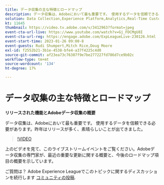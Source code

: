 ```yaml
---
title: データ収集の主な特徴とロードマップ
description: データ収集は、Adobeにおいて最も重要です。 使用するデータを信頼できる必要があります。昨年はリリースが多く、素晴らしいことが出てきました。
solution: Data Collection,Experience Platform,Analytics,Real-Time Customer Data Platform,Customer Journey Analytics
kt: 11645
thumbnail: https://video.tv.adobe.com/v/3412963?format=jpeg
event-cta-url-live: https://www.youtube.com/watch?v=Gj_FDCMgU8I
event-cta-url-reg: https://engage.adobe.com/ExpLeagueLive-230126.html
event-start-time: 2023-01-26 09:00-8
event-guests: Rudi Shumpert,Mitch Rice,Doug Moore
exl-id: f2552b21-3b1e-4538-bfe4-a37f4225c4d0
source-git-commit: af23ea73c76387f9e7be277227fd786d7ce9b02c
workflow-type: tm+mt
source-wordcount: '134'
ht-degree: 17%

---
```


# データ収集の主な特徴とロードマップ

**リリースされた機能とAdobeデータ収集の概要**

データ収集は、Adobeにおいて最も重要です。 使用するデータを信頼できる必要があります。昨年はリリースが多く、素晴らしいことが出てきました。

>[!VIDEO](https://video.tv.adobe.com/v/3412963/?quality=12&learn=on)

上のビデオを見て、このライブストリームイベントをご覧ください。Adobeデータ収集の専門家が、最近の重要な更新に関する概要と、今後のロードマップ項目の概要を示しています。

ご質問は？ Adobe Experience Leagueでこのトピックに関するディスカッションを続行します [コミュニティの投稿](https://experienceleaguecommunities.adobe.com/t5/adobe-experience-platform-launch/experience-league-live-post-session-discussion-data-collection/m-p/569923#M316).
